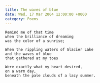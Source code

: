 ```yaml
---
title: The waves of blue
date: Wed, 17 Mar 2004 12:00:00 +0000
category: Poems
---
```


    Remind me of that time  
    when the brilliance of dreaming  
    was the color of a sunrise;

    When the rippling waters of Glacier Lake  
    and the waves of blue  
    that gathered at my toes

    Were exactly what my heart desired,  
    on a warm day,  
    beneath the pale clouds of a lazy summer.


